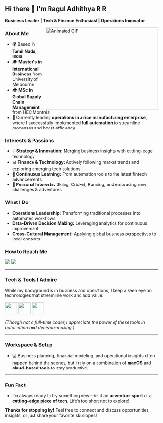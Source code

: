 ## Hi there 👋 I'm Ragul Adhithya R R

**Business Leader | Tech & Finance Enthusiast | Operations Innovator**

<img align="right" width="370" height="270" src="https://i.pinimg.com/originals/47/f0/34/47f0342cec72b800463bf003eac1257e.gif" alt="Animated GIF"/>

### About Me

- 🌍 Based in **Tamil Nadu, India**
- 🎓 **Master's in International Business** from University of Melbourne
- 🎓 **MSc in Global Supply Chain Management** from HEC Montréal
- 🌾 Currently leading **operations in a rice manufacturing enterprise**, where I successfully implemented **full automation** to streamline processes and boost efficiency

### Interests & Passions

- 💡 **Strategy & Innovation:** Merging business insights with cutting-edge technology  
- 📊 **Finance & Technology:** Actively following market trends and exploring emerging tech solutions  
- 🌱 **Continuous Learning:** From automation tools to the latest fintech advancements  
- 🎿 **Personal Interests:** Skiing, Cricket, Running, and embracing new challenges & adventures

### What I Do

- **Operations Leadership:** Transforming traditional processes into automated workflows  
- **Data-Driven Decision Making:** Leveraging analytics for continuous improvement  
- **Cross-Cultural Management:** Applying global business perspectives to local contexts

### How to Reach Me

[<img src="https://img.shields.io/badge/LinkedIn-0077B5?style=for-the-badge&logo=linkedin&logoColor=white" />](#https://www.linkedin.com/in/ragul-adhithya) [<img src="https://img.shields.io/badge/Email-D14836?style=for-the-badge&logo=gmail&logoColor=white" />](mailto:#admin@raguladhithya.com)



---

### Tech & Tools I Admire

While my background is in business and operations, I keep a keen eye on technologies that streamline work and add value:

<img height="40" src="https://img.icons8.com/color/48/null/python.png"/> <img height="40" src="https://img.icons8.com/color/48/null/javascript.png"/>  <img height="40" src="https://img.icons8.com/color/48/null/google-firebase-console.png"/> 

*(Though not a full-time coder, I appreciate the power of these tools in automation and decision-making.)*

---

### Workspace & Setup

- 💻 Business planning, financial modeling, and operational insights often happen behind the scenes, but I rely on a combination of **macOS** and **cloud-based tools** to stay productive.

---

### Fun Fact

- I’m always ready to try something new—be it an **adventure sport** or a **cutting-edge piece of tech**. Life’s too short not to explore!

**Thanks for stopping by!** Feel free to connect and discuss opportunities, insights, or just share your favorite ski slopes!
```
